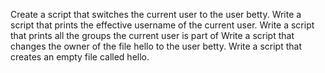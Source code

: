 Create a script that switches the current user to the user betty.
Write a script that prints the effective username of the current user.
Write a script that prints all the groups the current user is part of
Write a script that changes the owner of the file hello to the user betty.
Write a script that creates an empty file called hello.

